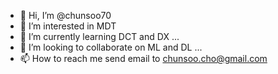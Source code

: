 - 👋 Hi, I’m @chunsoo70
- 👀 I’m interested in MDT 
- 🌱 I’m currently learning DCT and DX ...
- 💞️ I’m looking to collaborate on ML and DL ...
- 📫 How to reach me send email to chunsoo.cho@gmail.com

<!---
chunsoo70/chunsoo70 is a ✨ special ✨ repository because its `README.md` (this file) appears on your GitHub profile.
You can click the Preview link to take a look at your changes.
--->
